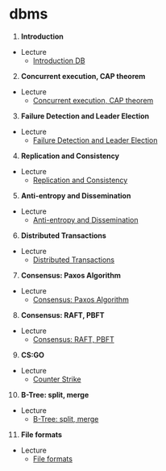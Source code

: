 # dbms

1.  **Introduction**

  - Lecture
    -  [Introduction DB](https://colab.research.google.com/github/fbeilstein/dbms/blob/master/DB_lecture_1.ipynb)
    
    
2.  **Concurrent execution, CAP theorem**

 - Lecture
    -  [Concurrent execution, CAP theorem](https://colab.research.google.com/github/fbeilstein/dbms/blob/master/DB_lecture_2.ipynb)
    
    
3.  **Failure Detection and Leader Election**

 - Lecture
    -  [Failure Detection and Leader Election](https://colab.research.google.com/github/fbeilstein/dbms/blob/master/DB_lecture_3.ipynb)

4.  **Replication and Consistency**

 - Lecture
    -  [Replication and Consistency](https://colab.research.google.com/github/fbeilstein/dbms/blob/master/DB_lecture_4.ipynb)

5.  **Anti-entropy and Dissemination**

 - Lecture
    -  [Anti-entropy and Dissemination](https://colab.research.google.com/github/fbeilstein/dbms/blob/master/DB_lecture_5.ipynb)

6.  **Distributed Transactions**

 - Lecture
    -  [Distributed Transactions](https://colab.research.google.com/github/fbeilstein/dbms/blob/master/DB_lecture_6.ipynb)
    
7.  **Consensus: Paxos Algorithm**

 - Lecture
    -  [Consensus: Paxos Algorithm](https://colab.research.google.com/github/fbeilstein/dbms/blob/master/DB_lecture_7.ipynb)

8.  **Consensus: RAFT, PBFT**

 - Lecture
    -  [Consensus: RAFT, PBFT](https://colab.research.google.com/github/fbeilstein/dbms/blob/master/DB_lecture_8.ipynb)
    
9.  **CS:GO**

 - Lecture
    -  [Counter Strike](https://colab.research.google.com/github/fbeilstein/dbms/blob/master/DB_lecture_9.ipynb)
    
10.  **B-Tree: split, merge**

 - Lecture
    -  [B-Tree: split, merge](https://colab.research.google.com/github/fbeilstein/dbms/blob/master/DB_lecture_10.ipynb)
    
11.  **File formats**

 - Lecture
    -  [File formats](https://colab.research.google.com/github/fbeilstein/dbms/blob/master/DB_lecture_11.ipynb)
